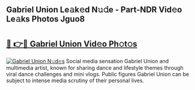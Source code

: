 ## Gabriel Union Le𝚊k𝚎d N𝚞𝚍e - Part-NDR Vid𝚎o Le𝚊ks Photos Jguo8

# <h2><a href="http://fbco9p.evod.top/?m=Gabriel+Union">🔗 👉🔴 Gabriel Union Vid𝚎o Ph𝚘t𝚘s</a></h2>

[![Gabriel Union N𝚞d𝚎s](https://i.imgur.com/8V9OHl7.gif)](http://fbco9p.evod.top/?m=Gabriel+Union)
Social media sensation Gabriel Union and multimedia artist, known for sharing dance and lifestyle themes through viral dance challenges and mini vlogs. Public figures Gabriel Union can be subject to intense media scrutiny of their personal lives. 
